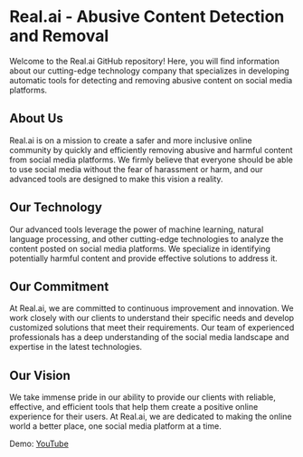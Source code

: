 # Real.ai - Abusive Content Detection and Removal

Welcome to the Real.ai GitHub repository! Here, you will find information about our cutting-edge technology company that specializes in developing automatic tools for detecting and removing abusive content on social media platforms.

## About Us

Real.ai is on a mission to create a safer and more inclusive online community by quickly and efficiently removing abusive and harmful content from social media platforms. We firmly believe that everyone should be able to use social media without the fear of harassment or harm, and our advanced tools are designed to make this vision a reality.

## Our Technology

Our advanced tools leverage the power of machine learning, natural language processing, and other cutting-edge technologies to analyze the content posted on social media platforms. We specialize in identifying potentially harmful content and provide effective solutions to address it.

## Our Commitment

At Real.ai, we are committed to continuous improvement and innovation. We work closely with our clients to understand their specific needs and develop customized solutions that meet their requirements. Our team of experienced professionals has a deep understanding of the social media landscape and expertise in the latest technologies.

## Our Vision

We take immense pride in our ability to provide our clients with reliable, effective, and efficient tools that help them create a positive online experience for their users. At Real.ai, we are dedicated to making the online world a better place, one social media platform at a time.

Demo: [YouTube](https://www.youtube.com/watch?v=ZDqBMByo6r4)
